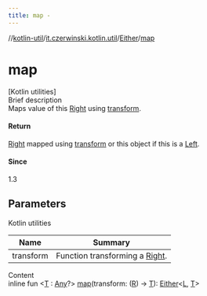 ```yaml
---
title: map -
---
```

//[kotlin-util](../../index.md)/[it.czerwinski.kotlin.util](../index.md)/[Either](index.md)/[map](map.md)



# map  
[Kotlin utilities]  
Brief description  
Maps value of this [Right](../-right/index.md) using [transform]().  
  


#### Return  
[Right](../-right/index.md) mapped using [transform]() or this object if this is a [Left](../-left/index.md).  
  


#### Since  
1.3  
  


## Parameters  
  
Kotlin utilities  
  
|  Name|  Summary| 
|---|---|
| transform| Function transforming a [Right](../-right/index.md).
  
  
Content  
inline fun <[T](map.md) : [Any](https://kotlinlang.org/api/latest/jvm/stdlib/kotlin/-any/index.html)?> [map](map.md)(transform: ([R](index.md)) -> [T](map.md)): [Either](index.md)<[L](index.md), [T](map.md)>  



